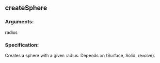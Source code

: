 ## createSphere
### Arguments: 
radius
### Specification: 
Creates a sphere with a given radius. Depends on (Surface, Solid, revolve).
